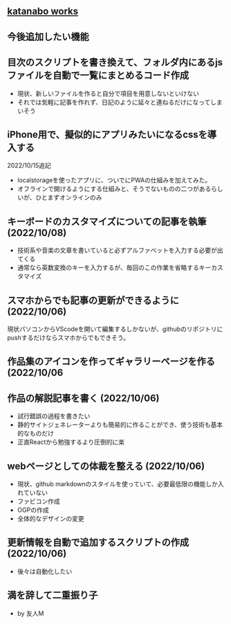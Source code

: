 <link rel="stylesheet" href="./github-markdown.css" type="text/css">
<link rel="stylesheet" href="toc.css">
<head>
<meta name="viewport" content="width=device-width, initial-scale=1.0, maximum-scale=1.0, minimum-scale=1.0">
</head>
<div class="contents wrapper">
<article>



# [katanabo works](./index.html)
# 今後追加したい機能

## 目次のスクリプトを書き換えて、フォルダ内にあるjsファイルを自動で一覧にまとめるコード作成
- 現状、新しいファイルを作ると自分で項目を用意しないといけない
- それでは気軽に記事を作れず、日記のように延々と連ねるだけになってしまいそう

## iPhone用で、擬似的にアプリみたいになるcssを導入する
2022/10/15追記
- localstorageを使ったアプリに、ついでにPWAの仕組みを加えてみた。
- オフラインで開けるようにする仕組みと、そうでないものの二つがあるらしいが、ひとまずオンラインのみ

## キーボードのカスタマイズについての記事を執筆(2022/10/08)
- 技術系や音楽の文章を書いていると必ずアルファベットを入力する必要が出てくる
- 通常なら英数変換のキーを入力するが、毎回のこの作業を省略するキーカスタマイズ

## スマホからでも記事の更新ができるように(2022/10/06)
現状パソコンからVScodeを開いて編集するしかないが、githubのリポジトリにpushするだけならスマホからでもできそう。

## 作品集のアイコンを作ってギャラリーページを作る(2022/10/06

## 作品の解説記事を書く (2022/10/06)
- 試行錯誤の過程を書きたい
- 静的サイトジェネレーターよりも簡易的に作ることができ、使う技術も基本的なものだけ
- 正直Reactから勉強するより圧倒的に楽

## webページとしての体裁を整える (2022/10/06)
- 現状、github markdownのスタイルを使っていて、必要最低限の機能しか入れていない
- ファビコン作成
- OGPの作成
- 全体的なデザインの変更

## 更新情報を自動で追加するスクリプトの作成 (2022/10/06)
- 後々は自動化したい

## 満を辞して二重振り子
- by 友人M

</article>
<aside id="ToC"></aside>
<script src="toc.js"></script>
</div>